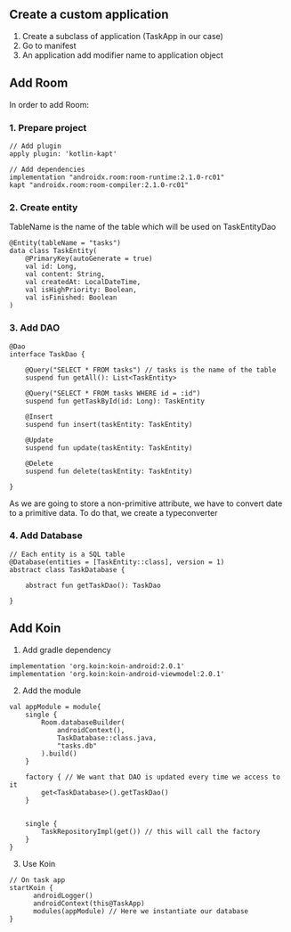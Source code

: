 ## Create a custom application

1.  Create a subclass of application (TaskApp in our case) 
2.  Go to manifest 
3.  An application add modifier name to application object

## Add Room

In order to add Room:

### 1. Prepare project
``` 
// Add plugin
apply plugin: 'kotlin-kapt'

// Add dependencies
implementation "androidx.room:room-runtime:2.1.0-rc01"
kapt "androidx.room:room-compiler:2.1.0-rc01"

```

### 2. Create entity
TableName is the name of the table which will be used on TaskEntityDao
``` 
@Entity(tableName = "tasks")
data class TaskEntity(
    @PrimaryKey(autoGenerate = true)
    val id: Long,
    val content: String,
    val createdAt: LocalDateTime,
    val isHighPriority: Boolean,
    val isFinished: Boolean
)
```

### 3. Add DAO

``` 
@Dao
interface TaskDao {

    @Query("SELECT * FROM tasks") // tasks is the name of the table
    suspend fun getAll(): List<TaskEntity>

    @Query("SELECT * FROM tasks WHERE id = :id")
    suspend fun getTaskById(id: Long): TaskEntity

    @Insert
    suspend fun insert(taskEntity: TaskEntity)

    @Update
    suspend fun update(taskEntity: TaskEntity)

    @Delete
    suspend fun delete(taskEntity: TaskEntity)

}
```

As we are going to store a non-primitive attribute, we have to convert date to a primitive data. To do that, we create a typeconverter

### 4. Add Database
``` 
// Each entity is a SQL table
@Database(entities = [TaskEntity::class], version = 1)
abstract class TaskDatabase {
    
    abstract fun getTaskDao(): TaskDao
    
}
``` 

## Add Koin
1. Add gradle dependency
```
implementation 'org.koin:koin-android:2.0.1'
implementation 'org.koin:koin-android-viewmodel:2.0.1'
```

2. Add the module
```
val appModule = module{
    single {
        Room.databaseBuilder(
            androidContext(),
            TaskDatabase::class.java,
            "tasks.db"
        ).build()
    }

    factory { // We want that DAO is updated every time we access to it
        get<TaskDatabase>().getTaskDao()
    }


    single {
        TaskRepositoryImpl(get()) // this will call the factory
    }
}
```

3. Use Koin
```
// On task app
startKoin {
      androidLogger()
      androidContext(this@TaskApp)
      modules(appModule) // Here we instantiate our database
}
``` 